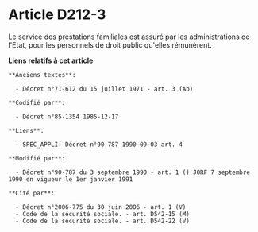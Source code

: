 # Article D212-3

Le service des prestations familiales est assuré par les administrations de l'Etat, pour les personnels de droit public
qu'elles rémunèrent.

**Liens relatifs à cet article**

	**Anciens textes**:

	  - Décret n°71-612 du 15 juillet 1971 - art. 3 (Ab)

	**Codifié par**:

	  - Décret n°85-1354 1985-12-17

	**Liens**:

	  - SPEC_APPLI: Décret n°90-787 1990-09-03 art. 4

	**Modifié par**:

	  - Décret n°90-787 du 3 septembre 1990 - art. 1 () JORF 7 septembre 1990 en vigueur le 1er janvier 1991

	**Cité par**:

	  - Décret n°2006-775 du 30 juin 2006 - art. 1 (V)
	  - Code de la sécurité sociale. - art. D542-15 (M)
	  - Code de la sécurité sociale. - art. D542-22 (V)
